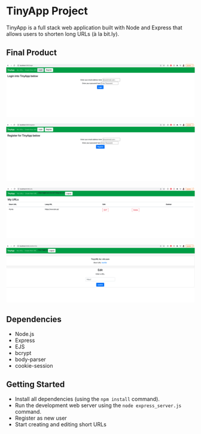# TinyApp Project

TinyApp is a full stack web application built with Node and Express that allows users to shorten long URLs (à la bit.ly).

## Final Product

!["Login page (require email & password)"](https://github.com/kmiecik013/tinyapp/blob/master/docs/Login_page.png?raw=true)

!["Registration page(require email & password)"](https://github.com/kmiecik013/tinyapp/blob/master/docs/Register_page.png?raw=true)

!["Main URL page that list the URLS, which you can add/edit/delete"](https://github.com/kmiecik013/tinyapp/blob/master/docs/URLS_page.png?raw=true)

!["Specifc URL page that aallows the short URL to be edited "](https://github.com/kmiecik013/tinyapp/blob/master/docs/Urls_ID_page.png?raw=true)

## Dependencies

- Node.js
- Express
- EJS
- bcrypt
- body-parser
- cookie-session


## Getting Started

- Install all dependencies (using the `npm install` command).
- Run the development web server using the `node express_server.js` command.
- Register as new user
- Start creating and editing short URLs
